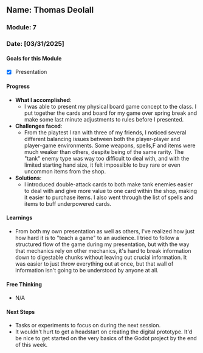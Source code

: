 <!-- Markdown Docs: https://docs.github.com/en/get-started/writing-on-github/getting-started-with-writing-and-formatting-on-github/basic-writing-and-formatting-syntax -->
## Name: Thomas Deolall
### Module: 7

<!-- Repeat the below as needed-->
### Date: [03/31/2025]

#### Goals for this Module
<!-- Example Template (include the brackets to make a checklist, fill them in as appropriate
- [ ] Goal 1
- [ ] Goal 2
- [ ] Goal 3
-->

- [x] Presentation

#### Progress
- **What I accomplished**:
  - I was able to present my physical board game concept to the class. I put together the cards and board for my game over spring break and make some last minute adjustments to rules before I presented.
- **Challenges faced**:
  - From the playtest I ran with three of my friends, I noticed several different balancing issues between both the player-player and player-game environments. Some weapons, spells,F and items were much weaker than others, despite being of the same rarity. The "tank" enemy type was way too difficult to deal with, and with the limited starting hand size, it felt impossible to buy rare or even uncommon items from the shop.
- **Solutions**:
  - I introduced double-attack cards to both make tank enemies easier to deal with and give more value to one card within the shop, making it easier to purchase items. I also went through the list of spells and items to buff underpowered cards.

#### Learnings
- From both my own presentation as well as others, I've realized how just how hard it is to "teach a game" to an audience. I tried to follow a structured flow of the game during my presentation, but with the way that mechanics rely on other mechanics, it's hard to break information down to digestable chunks without leaving out crucial information. It was easier to just throw everything out at once, but that wall of information isn't going to be understood by anyone at all.

#### Free Thinking
- N/A

#### Next Steps
- Tasks or experiments to focus on during the next session.
- It wouldn't hurt to get a headstart on creating the digital prototype. It'd be nice to get started on the very basics of the Godot project by the end of this week.
